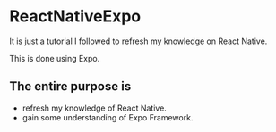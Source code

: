 # ReactNativeExpo

It is just a tutorial I followed to refresh my knowledge on React Native.

This is done using Expo.

## The entire purpose is

- refresh my knowledge of React Native.
- gain some understanding of Expo Framework.
